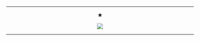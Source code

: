 ***



<p align="center">
★
</p>

<p align="center">
<img src="https://github.com/user-attachments/assets/cac740f5-e30e-4ea8-93d8-8b990593e1fd"/> </p>

***

</p>

</p>
<!--

**mochitails/mochitails** is a ✨ _special_ ✨ repository because its `README.md` (this file) appears on your GitHub profile.


